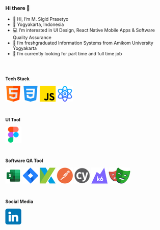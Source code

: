 ### Hi there 👋

- 👋 Hi, I’m M. Sigid Prasetyo
- 📍  Yogyakarta, Indonesia
- 💻 I’m interested in UI Design, React Native Mobile Apps & Software Quality Assurance
- 🌱 I’m freshgraduated Information Systems from Amikom University Yogyakarta
- 👀 I’m currently looking for part time and full time job

<br>
<br>

**Tech Stack**

<code><img height="50" src="https://raw.githubusercontent.com/pistachio04/pistachio04/main/html.png"></code>
<code><img height="50" src="https://raw.githubusercontent.com/pistachio04/pistachio04/main/css.png"></code>
<code><img height="50" src="https://raw.githubusercontent.com/pistachio04/pistachio04/main/js.png"></code>
<code><img height="50" src="https://raw.githubusercontent.com/pistachio04/pistachio04/main/atom.png"></code>

<br>


**UI Tool**

<code><img height="50" src="https://raw.githubusercontent.com/pistachio04/pistachio04/main/figma.png"></code>

<br>


**Software QA Tool**


<code><img height="50" src="https://raw.githubusercontent.com/pistachio04/pistachio04/main/excel.svg"></code>
<code><img height="50" src="https://raw.githubusercontent.com/pistachio04/pistachio04/main/jira.svg"></code>
<code><img height="50" src="https://raw.githubusercontent.com/pistachio04/pistachio04/main/katalon.png"></code>
<code><img height="50" src="https://raw.githubusercontent.com/pistachio04/pistachio04/main/postman.png"></code>
<code><img height="50" src="https://raw.githubusercontent.com/pistachio04/pistachio04/main/cypress.svg"></code>
<code><img height="50" src="https://raw.githubusercontent.com/pistachio04/pistachio04/main/K6.svg"></code>
<code><img height="50" src="https://raw.githubusercontent.com/pistachio04/pistachio04/main/playwright.svg"></code>


<br>


**Social Media**

<code><a href="https://www.linkedin.com/in/msigid10/"><img height="50" src="https://raw.githubusercontent.com/pistachio04/pistachio04/main/linkedin.png">
  </a></code>

